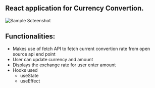 ## React application for Currency Convertion.

![Sample Scteenshot](/public/curency-converter.png)

## Functionalities:

-   Makes use of fetch API to fetch current convertion rate from open source api end point
-   User can update currency and amount
-   Displays the exchange rate for user enter amount
-   Hooks used
    -   useState
    -   useEffect
